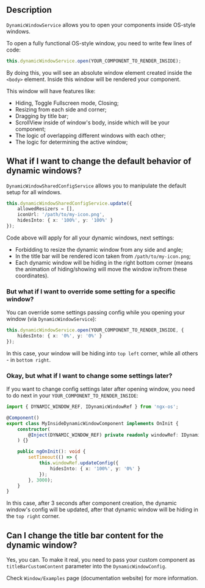 ## Description

`DynamicWindowService` allows you to open your components inside OS-style windows.

To open a fully functional OS-style window, you need to write few lines of code:

```typescript
this.dynamicWindowService.open(YOUR_COMPONENT_TO_RENDER_INSIDE);
```

By doing this, you will see an absolute window element created inside the `<body>` element.
Inside this window will be rendered your component.

This window will have features like:
- Hiding, Toggle Fullscreen mode, Closing;
- Resizing from each side and corner;
- Dragging by title bar;
- ScrollView inside of window's body, inside which will be your component;
- The logic of overlapping different windows with each other;
- The logic for determining the active window;

## What if I want to change the default behavior of dynamic windows?

`DynamicWindowSharedConfigService` allows you to manipulate the default setup for all windows.

```typescript
this.dynamicWindowSharedConfigService.update({
    allowedResizers = [],
    iconUrl: '/path/to/my-icon.png',
    hidesInto: { x: '100%', y: '100%' }
});
```

Code above will apply for all your dynamic windows, next settings:

- Forbidding to resize the dynamic window from any side and angle;
- In the title bar will be rendered icon taken from `/path/to/my-icon.png`;
- Each dynamic window will be hiding in the right bottom corner (means the animation of hiding/showing will move the window in/from these coordinates).

### But what if I want to override some setting for a specific window?

You can override some settings passing config while you opening your window (via `DynamicWindowService`):

```typescript
this.dynamicWindowService.open(YOUR_COMPONENT_TO_RENDER_INSIDE, {
    hidesInto: { x: '0%', y: '0%' }
});
```

In this case, your window will be hiding into `top left` corner, while all others - in `bottom right`.

### Okay, but what if I want to change some settings later?

If you want to change config settings later after opening window, you need to do next in your `YOUR_COMPONENT_TO_RENDER_INSIDE`:

```typescript
import { DYNAMIC_WINDOW_REF, IDynamicWindowRef } from 'ngx-os';

@Component()
export class MyInsideDynamicWindowComponent implements OnInit {
    constructor(
        @Inject(DYNAMIC_WINDOW_REF) private readonly windowRef: IDynamicWindowRef
    ) {}

    public ngOnInit(): void {
        setTimeout(() => {
            this.windowRef.updateConfig({
                hidesInto: { x: '100%', y: '0%' }
            });
        }, 3000);
    }
}
```

In this case, after 3 seconds after component creation, the dynamic window's config will be updated, after that dynamic window will be hiding in the `top right` corner.

## Can I change the title bar content for the dynamic window?

Yes, you can. To make it real, you need to pass your custom component as `titleBarCustomContent` parameter into the `DynamicWindowConfig`.

Check `Window/Examples` page (documentation website) for more information.
